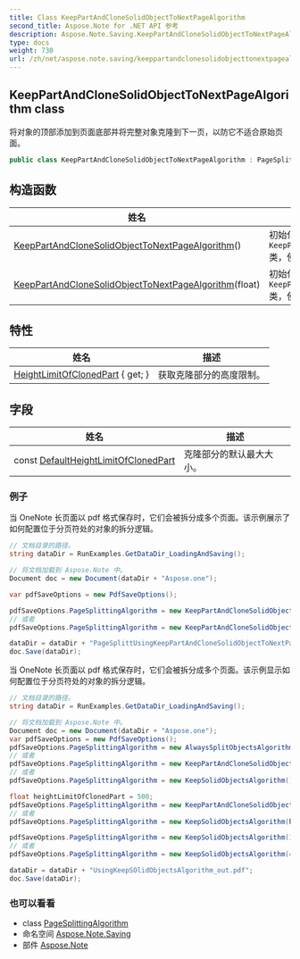 ```yaml
---
title: Class KeepPartAndCloneSolidObjectToNextPageAlgorithm
second_title: Aspose.Note for .NET API 参考
description: Aspose.Note.Saving.KeepPartAndCloneSolidObjectToNextPageAlgorithm 班级. 将对象的顶部添加到页面底部并将完整对象克隆到下一页以防它不适合原始页面
type: docs
weight: 730
url: /zh/net/aspose.note.saving/keeppartandclonesolidobjecttonextpagealgorithm/
---
```

## KeepPartAndCloneSolidObjectToNextPageAlgorithm class

将对象的顶部添加到页面底部并将完整对象克隆到下一页，以防它不适合原始页面。

```csharp
public class KeepPartAndCloneSolidObjectToNextPageAlgorithm : PageSplittingAlgorithm
```

## 构造函数

| 姓名 | 描述 |
| --- | --- |
| [KeepPartAndCloneSolidObjectToNextPageAlgorithm](keeppartandclonesolidobjecttonextpagealgorithm/#constructor)() | 初始化一个新的实例`KeepPartAndCloneSolidObjectToNextPageAlgorithm`类，使用克隆部分的默认高度限制. |
| [KeepPartAndCloneSolidObjectToNextPageAlgorithm](keeppartandclonesolidobjecttonextpagealgorithm/#constructor_1)(float) | 初始化一个新的实例`KeepPartAndCloneSolidObjectToNextPageAlgorithm`类，使用克隆部分的特定高度限制. |

## 特性

| 姓名 | 描述 |
| --- | --- |
| [HeightLimitOfClonedPart](../../aspose.note.saving/keeppartandclonesolidobjecttonextpagealgorithm/heightlimitofclonedpart/) { get; } | 获取克隆部分的高度限制。 |

## 字段

| 姓名 | 描述 |
| --- | --- |
| const [DefaultHeightLimitOfClonedPart](../../aspose.note.saving/keeppartandclonesolidobjecttonextpagealgorithm/defaultheightlimitofclonedpart/) | 克隆部分的默认最大大小。 |

### 例子

当 OneNote 长页面以 pdf 格式保存时，它们会被拆分成多个页面。该示例展示了如何配置位于分页符处的对象的拆分逻辑。

```csharp
// 文档目录的路径。
string dataDir = RunExamples.GetDataDir_LoadingAndSaving();

// 将文档加载到 Aspose.Note 中。
Document doc = new Document(dataDir + "Aspose.one");

var pdfSaveOptions = new PdfSaveOptions();

pdfSaveOptions.PageSplittingAlgorithm = new KeepPartAndCloneSolidObjectToNextPageAlgorithm(100);
// 或者
pdfSaveOptions.PageSplittingAlgorithm = new KeepPartAndCloneSolidObjectToNextPageAlgorithm(400);

dataDir = dataDir + "PageSplittUsingKeepPartAndCloneSolidObjectToNextPageAlgorithm_out.pdf";
doc.Save(dataDir);
```

当 OneNote 长页面以 pdf 格式保存时，它们会被拆分成多个页面。该示例显示如何配置位于分页符处的对象的拆分逻辑。

```csharp
// 文档目录的路径。
string dataDir = RunExamples.GetDataDir_LoadingAndSaving();

// 将文档加载到 Aspose.Note 中。
Document doc = new Document(dataDir + "Aspose.one");
var pdfSaveOptions = new PdfSaveOptions();
pdfSaveOptions.PageSplittingAlgorithm = new AlwaysSplitObjectsAlgorithm();
// 或者
pdfSaveOptions.PageSplittingAlgorithm = new KeepPartAndCloneSolidObjectToNextPageAlgorithm();
// 或者
pdfSaveOptions.PageSplittingAlgorithm = new KeepSolidObjectsAlgorithm();

float heightLimitOfClonedPart = 500;
pdfSaveOptions.PageSplittingAlgorithm = new KeepPartAndCloneSolidObjectToNextPageAlgorithm(heightLimitOfClonedPart);
// 或者
pdfSaveOptions.PageSplittingAlgorithm = new KeepSolidObjectsAlgorithm(heightLimitOfClonedPart);

pdfSaveOptions.PageSplittingAlgorithm = new KeepSolidObjectsAlgorithm(100);
// 或者
pdfSaveOptions.PageSplittingAlgorithm = new KeepSolidObjectsAlgorithm(400);

dataDir = dataDir + "UsingKeepSOlidObjectsAlgorithm_out.pdf";
doc.Save(dataDir);
```

### 也可以看看

* class [PageSplittingAlgorithm](../pagesplittingalgorithm/)
* 命名空间 [Aspose.Note.Saving](../../aspose.note.saving/)
* 部件 [Aspose.Note](../../)


